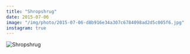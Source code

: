```yaml
---
title: "Shropshrug"
date: 2015-07-06
image: "/img/photo/2015-07-06-d8b916e34a307c6784098ad2d5c005f6.jpg"
instagram: true
---
```


![Shropshrug](/img/photo/2015-07-06-d8b916e34a307c6784098ad2d5c005f6.jpg)
